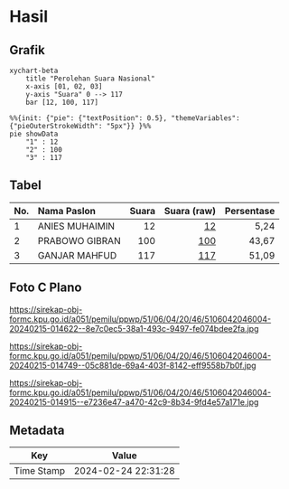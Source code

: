 # Hasil

## Grafik

```mermaid
xychart-beta
    title "Perolehan Suara Nasional"
    x-axis [01, 02, 03]
    y-axis "Suara" 0 --> 117
    bar [12, 100, 117]
```

```mermaid
%%{init: {"pie": {"textPosition": 0.5}, "themeVariables": {"pieOuterStrokeWidth": "5px"}} }%%
pie showData
    "1" : 12
    "2" : 100
    "3" : 117
```

## Tabel

| No. | Nama Paslon    | Suara | Suara (raw) | Persentase |
|:--- |:-------------- | -----:| -----------:| ----------:|
| 1   | ANIES MUHAIMIN | 12    | [12][p-1]   | 5,24       |
| 2   | PRABOWO GIBRAN | 100   | [100][p-2]  | 43,67      |
| 3   | GANJAR MAHFUD  | 117   | [117][p-3]  | 51,09      |


[p-1]: https://github.com/gigit-pemilu/pemilu-2024/blob/main/pilpres/hitung-suara/sub/51-bali/sub/06-bangli/sub/04-kintamani/sub/2046-siakin/sub/004-tps/sub/paslon-1.txt
[p-2]: https://github.com/gigit-pemilu/pemilu-2024/blob/main/pilpres/hitung-suara/sub/51-bali/sub/06-bangli/sub/04-kintamani/sub/2046-siakin/sub/004-tps/sub/paslon-2.txt
[p-3]: https://github.com/gigit-pemilu/pemilu-2024/blob/main/pilpres/hitung-suara/sub/51-bali/sub/06-bangli/sub/04-kintamani/sub/2046-siakin/sub/004-tps/sub/paslon-3.txt

## Foto C Plano

https://sirekap-obj-formc.kpu.go.id/a051/pemilu/ppwp/51/06/04/20/46/5106042046004-20240215-014622--8e7c0ec5-38a1-493c-9497-fe074bdee2fa.jpg

https://sirekap-obj-formc.kpu.go.id/a051/pemilu/ppwp/51/06/04/20/46/5106042046004-20240215-014749--05c881de-69a4-403f-8142-eff9558b7b0f.jpg

https://sirekap-obj-formc.kpu.go.id/a051/pemilu/ppwp/51/06/04/20/46/5106042046004-20240215-014915--e7236e47-a470-42c9-8b34-9fd4e57a171e.jpg


## Metadata

| Key        | Value               |
| ---------- | ------------------- |
| Time Stamp | 2024-02-24 22:31:28 |



